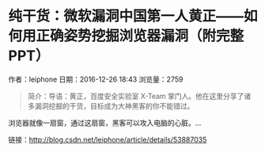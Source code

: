 # 纯干货：微软漏洞中国第一人黄正——如何用正确姿势挖掘浏览器漏洞（附完整 PPT）
作者：leiphone
日期：2016-12-26 18:43
浏览量：2759
> 简介：导语：黄正，百度安全实验室 X-Team 掌门人。他在这里分享了诸多漏洞挖掘的干货，目标成为大神黑客的你不能错过。







浏览器就像一扇窗，通过这扇窗，黑客可以攻入电脑的心脏。...

 链接：http://blog.csdn.net/leiphone/article/details/53887035
